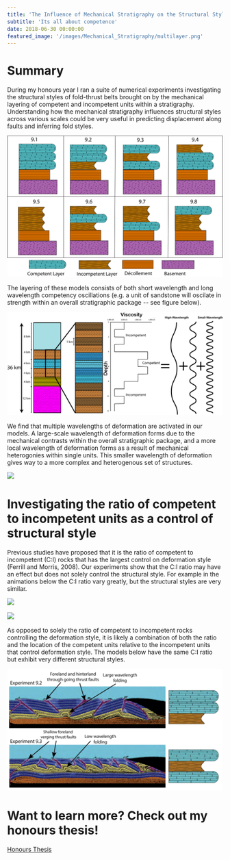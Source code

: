 ```yaml
---
title: 'The Influence of Mechanical Stratigraphy on the Structural Style of Fold-Thrust Belts'
subtitle: 'Its all about competence'
date: 2018-06-30 00:00:00
featured_image: '/images/Mechanical_Stratigraphy/multilayer.png'
---
```



# Summary 

During my honours year I ran a suite of numerical experiments investigating the structural styles of fold-thrust belts brought on by the mechanical layering of competent and incompetent units within a stratigraphy. Understanding how the mechanical stratigraphy influences structural styles across various scales could be very useful in predicting displacement along faults and inferring fold styles.

![](/images/Mechanical_Stratigraphy/experiment_9_table.png)

The layering of these models consists of both short wavelength and long wavelength competency oscillations (e.g. a unit of sandstone will oscilate in strength within an overall stratigraphic package -- see figure below). 

![](/images/Mechanical_Stratigraphy/multilayer.png)

 We find that multiple wavelengths of deformation are activated in our models. A large-scale wavelength of deformation forms due to the mechanical contrasts within the overall stratigraphic package, and a more local wavelength of deformation forms as a result of mechanical heterogonies within single units. This smaller wavelength of deformation gives way to a more complex and heterogenous set of structures. 
 
 ![](/images/Mechanical_Stratigraphy/MechStart_thumbnail.png)


# Investigating the ratio of competent to incompetent units as a control of structural style

Previous studies have proposed that it is the ratio of competent to incompetent (C:I) rocks that has the largest control on deformation style (Ferrill and Morris, 2008). Our experiments show that the C:I ratio may have an effect but does not solely control the structural style. For example in the animations below the C:I ratio vary greatly, but the structural styles are very similar.

![](/images/Mechanical_Stratigraphy/ftb_550.gif)

![](/images/Mechanical_Stratigraphy/ftb_556.gif)

As opposed to solely the ratio of competent to incompetent rocks controlling the deformation style, it is likely a combination of both the ratio and the location of the competent units relative to the incompetent units that control deformation style. The models below have the same C:I ratio but exhibit very different structural styles.

![](/images/Mechanical_Stratigraphy/Same_CI.png)


# Want to learn more? Check out my honours thesis!

<a href="https://drive.google.com/file/d/1vauJFazu9KtZrrvuZ4n-Guh37RA4f3jY/view?usp=sharing" class="button button--large">Honours Thesis </a>